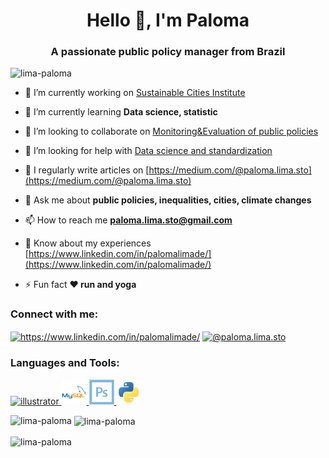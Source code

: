 <h1 align="center">Hello 👋, I'm Paloma</h1>
<h3 align="center">A passionate public policy manager from Brazil</h3>

<p align="left"> <img src="https://komarev.com/ghpvc/?username=lima-paloma&label=Profile%20views&color=0e75b6&style=flat" alt="lima-paloma" /> </p>


- 🔭 I’m currently working on [Sustainable Cities Institute](https://icidadessustentaveis.org.br/)

- 🌱 I’m currently learning **Data science, statistic**

- 👯 I’m looking to collaborate on [Monitoring&Evaluation of public policies](https://www.nossasaopaulo.org.br/)

- 🤝 I’m looking for help with [Data science and standardization](https://www.nossasaopaulo.org.br/campanhas/#13)

- 📝 I regularly write articles on [https://medium.com/@paloma.lima.sto](https://medium.com/@paloma.lima.sto)

- 💬 Ask me about **public policies, inequalities, cities, climate changes**

- 📫 How to reach me **paloma.lima.sto@gmail.com**

- 📄 Know about my experiences [https://www.linkedin.com/in/palomalimade/](https://www.linkedin.com/in/palomalimade/)

- ⚡ Fun fact **♥ run and yoga**

<h3 align="left">Connect with me:</h3>
<p align="left">
<a href="https://linkedin.com/in/https://www.linkedin.com/in/palomalimade/" target="blank"><img align="center" src="https://raw.githubusercontent.com/rahuldkjain/github-profile-readme-generator/master/src/images/icons/Social/linked-in-alt.svg" alt="https://www.linkedin.com/in/palomalimade/" height="30" width="40" /></a>
<a href="https://medium.com/@paloma.lima.sto" target="blank"><img align="center" src="https://raw.githubusercontent.com/rahuldkjain/github-profile-readme-generator/master/src/images/icons/Social/medium.svg" alt="@paloma.lima.sto" height="30" width="40" /></a>
</p>

<h3 align="left">Languages and Tools:</h3>
<p align="left"> <a href="https://www.adobe.com/in/products/illustrator.html" target="_blank"> <img src="https://www.vectorlogo.zone/logos/adobe_illustrator/adobe_illustrator-icon.svg" alt="illustrator" width="40" height="40"/> </a> <a href="https://www.mysql.com/" target="_blank"> <img src="https://raw.githubusercontent.com/devicons/devicon/master/icons/mysql/mysql-original-wordmark.svg" alt="mysql" width="40" height="40"/> </a> <a href="https://www.photoshop.com/en" target="_blank"> <img src="https://raw.githubusercontent.com/devicons/devicon/master/icons/photoshop/photoshop-line.svg" alt="photoshop" width="40" height="40"/> </a> <a href="https://www.python.org" target="_blank"> <img src="https://raw.githubusercontent.com/devicons/devicon/master/icons/python/python-original.svg" alt="python" width="40" height="40"/> </a> </p>

<p><img align="left" src="https://github-readme-stats.vercel.app/api/top-langs?username=lima-paloma&show_icons=true&locale=en&layout=compact" alt="lima-paloma" /></p>

<p>&nbsp;<img align="center" src="https://github-readme-stats.vercel.app/api?username=lima-paloma&show_icons=true&locale=en" alt="lima-paloma" /></p>

<p><img align="center" src="https://github-readme-streak-stats.herokuapp.com/?user=lima-paloma&" alt="lima-paloma" /></p>
